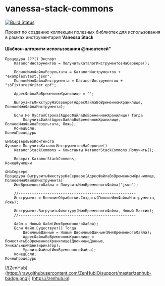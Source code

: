 # vanessa-stack-commons

[![Build Status](http://ci.silverbulleters.org/buildStatus/icon?job=Vanessa-Stack-Commons-Develop)](http://ci.silverbulleters.org/job/Vanessa-Stack-Commons-Develop/)


Проект по созданию коллекции полезных библиотек для использования в рамках инструментария **Vanessa Stack**

#### Шаблон-алгоритм использования @писателей"

```
Процедура ???() Экспорт
	КаталогИнструментов = ПолучитьКаталогИнструментовНаСервере();
	
	ПолноеИмяФайлаРезультата = КаталогИнструментов + "examples\test.json";
	ПолноеИмяФайлаИнструмента = КаталогИнструментов + "sbFixturesWriter.epf";
	
	АдресФайлаВоВременномХранилище = "";
	
	ВыгрузитьФикстуруНаСервере(АдресФайлаВоВременномХранилище, ПолноеИмяФайлаИнструмента);
	
	Если Не ПустаяСтрока(АдресФайлаВоВременномХранилище) Тогда
		ПолучитьФайл(АдресФайлаВоВременномХранилище, ПолноеИмяФайлаРезультата, Ложь);
	КонецЕсли;
КонецПроцедуры

&НаСервереБезКонтекста
Функция ПолучитьКаталогИнструментовНаСервере()
	КаталогStackCommons = Константы.КаталогStackCommons.Получить();
	
	Возврат КаталогStackCommons;
КонецФункции

&НаСервере
Процедура ВыгрузитьФикстуруНаСервере(АдресФайлаВоВременномХранилище, ПолноеИмяФайлаИнструмента)
	ИмяВременногоФайла = ПолучитьИмяВременногоФайла("json");
	
	//-----------------------------------------------------
	Инструмент = ВнешниеОбработки.Создать(ПолноеИмяФайлаИнструмента, Ложь);

	Инструмент.ВыгрузитьФикстуру(ИмяВременногоФайла, Новый Массив);
	//-----------------------------------------------------

	Файл = Новый Файл(ИмяВременногоФайла);
	Если Файл.Существует() Тогда
		ДвоичныеДанные = Новый ДвоичныеДанные(ИмяВременногоФайла);
		АдресФайлаВоВременномХранилище = ПоместитьВоВременноеХранилище(ДвоичныеДанные, УникальныйИдентификатор);
		УдалитьФайлы(ИмяВременногоФайла);
	КонецЕсли;
КонецПроцедуры
```

[![ZenHub] (https://raw.githubusercontent.com/ZenHubIO/support/master/zenhub-badge.png)] (https://zenhub.io)
